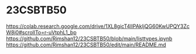 # 23CSBTB50
https://colab.research.google.com/drive/1XL8gicT4lIPAkljQG60KwUPQY3ZcW8j0#scrollTo=r-uVtphL1_bp
https://github.com/Rimshan12/23CSBTB50/blob/main/listtypes.ipynb
https://github.com/Rimshan12/23CSBTB50/edit/main/README.md


